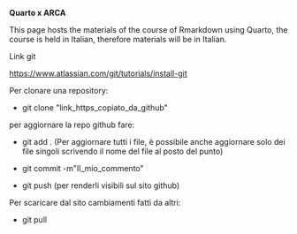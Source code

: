 **Quarto x ARCA**

This page hosts the materials of the course of Rmarkdown using Quarto, the course is held in Italian, therefore materials will be in Italian.

Link git

https://www.atlassian.com/git/tutorials/install-git

Per clonare una repository:

- git clone "link_https_copiato_da_github"

per aggiornare la repo github fare:

- git add . (Per aggiornare tutti i file, è possibile anche aggiornare solo dei file singoli scrivendo il nome del file al posto del punto)

- git commit -m"Il_mio_commento"

- git push (per renderli visibili sul sito github)

Per scaricare dal sito cambiamenti fatti da altri:

- git pull




